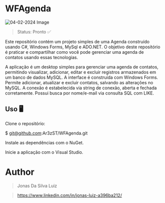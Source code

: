 # WFAgenda
![04-02-2024 Image](https://drive.google.com/file/d/1y0K77yKiKTCvEhqCk_1nw___gDCi9sye/preview)
> Status: Pronto ✅

Este repositório contém um projeto simples de uma Agenda construído usando C#, Windows Forms, MySql e ADO.NET. O objetivo deste repositório é praticar e compartilhar como você pode gerenciar uma agenda de contatos usando essas tecnologias.

A aplicação é um desktop simples para gerenciar uma agenda de contatos, permitindo visualizar, adicionar, editar e excluir registros armazenados em um banco de dados MySQL. A interface é construída com Windows Forms. Permite adicionar, atualizar e excluir contatos, salvando as alterações no MySQL. A conexão é estabelecida via string de conexão, aberta e fechada corretamente. Possui busca por nome/e-mail via consulta SQL com LIKE.

## Uso 🖥️
Clone o repositório:

$ git@github.com:Ar3zST/WFAgenda.git

Instale as dependências com o NuGet.

Inicie a aplicação com o Visual Studio.

# Author
> Jonas Da Silva Luiz

> https://www.linkedin.com/in/jonas-luiz-a396ba212/

